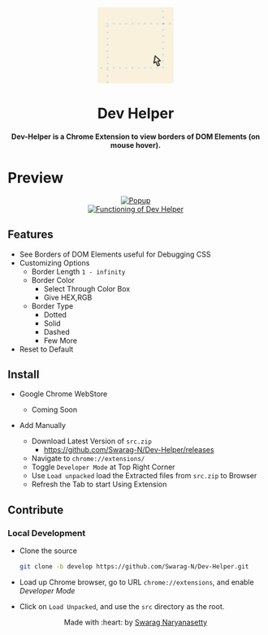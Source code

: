 <p align="center">
<a href="https://github.com/Swarag-N/Dev-Helper">
<img src="./src/img/icon512.png" width=150px />
</a>
<h1 align="center"> Dev Helper </h1>
<h4 align="center"> Dev-Helper is a Chrome Extension to view borders of DOM Elements (on mouse hover). <h4>
</p>

# Preview 

<p align="center">
<a href="https://github.com/Swarag-N/Dev-Helper"><img src="https://i.imgur.com/JZt85S7.png" title="Popup" /></a>
<br>
<a href="https://youtu.be/-X_E_3CDWOw"><img src="https://i.imgur.com/mRLvJqF.gif" title="Functioning of Dev Helper" /></a>
</p>


## Features

- See Borders of DOM Elements useful for Debugging CSS
- Customizing Options
  - Border Length `1 - infinity`
  - Border Color
    - Select Through Color Box
    - Give HEX,RGB
  - Border Type
    - Dotted
    - Solid
    - Dashed
    - Few More
- Reset to Default

## Install

- Google Chrome WebStore

  - Coming Soon

- Add Manually
  - Download Latest Version of `src.zip`
    - <https://github.com/Swarag-N/Dev-Helper/releases>
  - Navigate to `chrome://extensions/`
  - Toggle `Developer Mode` at Top Right Corner
  - Use `Load unpacked` load the Extracted files from `src.zip` to Browser
  - Refresh the Tab to start Using Extension

## Contribute

### Local Development

- Clone the source

  ```sh
  git clone -b develop https://github.com/Swarag-N/Dev-Helper.git
  ```

- Load up Chrome browser, go to URL `chrome://extensions`, and enable _Developer Mode_
- Click on `Load Unpacked`, and use the `src` directory as the root.

<p align="center">
Made with :heart: by <a href="https://github.com/Swarag-N">Swarag Naryanasetty</a>
</p>
